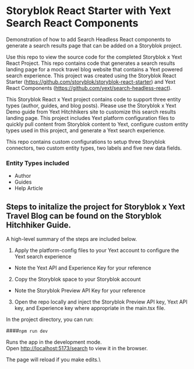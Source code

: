 # Storyblok React Starter with Yext Search React Components

Demonstration of how to add Search Headless React components to generate a search results page that can be added on a Storyblok project. 

Use this repo to view the source code for the completed Storyblok x Yext React Project. This repo contains code that generates a search results landing page for a mock travel blog website that contains a Yext powered search experience. This project was created using the Storyblok React Starter (https://github.com/storyblok/storyblok-react-starter) and Yext React Components (https://github.com/yext/search-headless-react).

This Storyblok React x Yext project contains code to support three entity types (author, guides, and blog posts). Please use the Storyblok x Yext Demo guide from Yext Hitchhikers site to customize this search results landing page. This project includes Yext platform configuration files to quickly pull content from Storyblok content to Yext, configure custom entity types used in this project, and generate a Yext search experience.

This repo contains custom configurations to setup three Storyblok connectors, two custom entity types, two labels and five new data fields.

### Entity Types included
- Author
- Guides
- Help Article

## Steps to initalize the project for Storyblok x Yext Travel Blog can be found on the Storyblok Hitchhiker Guide. 

A high-level summary of the steps are included below.
1. Apply the platform-config files to your Yext account to configure the Yext search experience
  - Note the Yext API and Experience Key for your reference
2. Copy the Storyblok space to your Storyblok account 
  - Note the Storyblok Preview API Key for your reference
3. Open the repo locally and inject the Storyblok Preview API key, Yext API key, and Experience key where appropriate in the main.tsx file.

In the project directory, you can run:

####`npm run dev`

Runs the app in the development mode.\
Open [http://localhost:5173/search](http://localhost:5173/search) to view it in the browser.

The page will reload if you make edits.\
